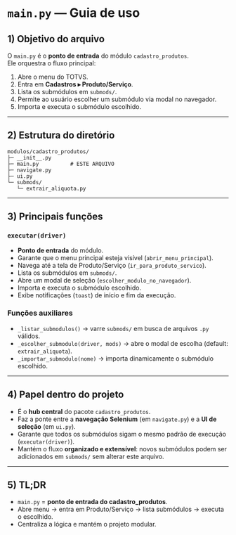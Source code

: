 # `main.py` — Guia de uso

## 1) Objetivo do arquivo
O `main.py` é o **ponto de entrada** do módulo `cadastro_produtos`.  
Ele orquestra o fluxo principal:

1. Abre o menu do TOTVS.  
2. Entra em **Cadastros ▸ Produto/Serviço**.  
3. Lista os submódulos em `submods/`.  
4. Permite ao usuário escolher um submódulo via modal no navegador.  
5. Importa e executa o submódulo escolhido.  

---

## 2) Estrutura do diretório

```
modulos/cadastro_produtos/
├─ __init__.py
├─ main.py          # ESTE ARQUIVO
├─ navigate.py
├─ ui.py
└─ submods/
   └─ extrair_aliquota.py
```

---

## 3) Principais funções

### `executar(driver)`
- **Ponto de entrada** do módulo.
- Garante que o menu principal esteja visível (`abrir_menu_principal`).
- Navega até a tela de Produto/Serviço (`ir_para_produto_servico`).
- Lista os submódulos em `submods/`.
- Abre um modal de seleção (`escolher_modulo_no_navegador`).
- Importa e executa o submódulo escolhido.
- Exibe notificações (`toast`) de início e fim da execução.

### Funções auxiliares
- `_listar_submodulos()` → varre `submods/` em busca de arquivos `.py` válidos.  
- `_escolher_submodulo(driver, mods)` → abre o modal de escolha (default: `extrair_aliquota`).  
- `_importar_submodulo(nome)` → importa dinamicamente o submódulo escolhido.  

---

## 4) Papel dentro do projeto
- É o **hub central** do pacote `cadastro_produtos`.  
- Faz a ponte entre a **navegação Selenium** (em `navigate.py`) e a **UI de seleção** (em `ui.py`).  
- Garante que todos os submódulos sigam o mesmo padrão de execução (`executar(driver)`).  
- Mantém o fluxo **organizado e extensível**: novos submódulos podem ser adicionados em `submods/` sem alterar este arquivo.

---

## 5) TL;DR
- `main.py` = **ponto de entrada do cadastro_produtos**.  
- Abre menu → entra em Produto/Serviço → lista submódulos → executa o escolhido.  
- Centraliza a lógica e mantém o projeto modular.  
